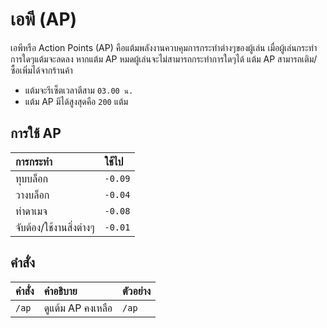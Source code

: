 # เอพี (AP)

เอพีหรือ Action Points (AP) คือแต้มพลังงานควบคุมการกระทำต่างๆของผู้เล่น เมื่อผู้เล่นกระทำการใดๆแต้มจะลดลง หากแต้ม AP หมดผู้เล่นจะไม่สามารถกระทำการใดๆได้ แต้ม AP สามารถเติม/ซื้อเพิ่มได้จากร้านค้า 
- แต้มจะรีเซ็ตเวลาตีสาม `03.00 น.`
- แต้ม AP มีได้สูงสุดคือ `200` แต้ม

## การใช้ AP
| การกระทำ | ใช้ไป |
| :-- | :-- |
| ทุบบล็อก | `-0.09` |
| วางบล็อก | `-0.04` |
| ทำดาเมจ | `-0.08` |
| จับต้อง/ใช้งานสิ่งต่างๆ | `-0.01` |

## คำสั่ง 
| คำสั่ง | คำอธิบาย | ตัวอย่าง |
| :-- | :-- | :-- |
| `/ap` | ดูแต้ม AP คงเหลือ | `/ap` |

